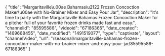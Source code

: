 {
    "title": "Margaritaville\u00ae Bahamas\u2122 Frozen Concoction Maker\u00ae with No-Brainer Mixer and Easy Pour Jar",
    "description": "It's time to party with the Margaritaville Bahamas Frozen Concoction Maker for a pitcher full of your favorite frozen drinks made fast and easy.",
    "channelid": "85595586",
    "videoid": "67186365",
    "date_created": "1469668455",
    "date_modified": "1491519077",
    "type": "captivate",
    "layout": "channelVideo",
    "url": "\/seasonal\/margaritaville-bahamas-frozen-concoction-maker-with-no-brainer-mixer-and-easy-pour-jar\/85595586-67186365"
}